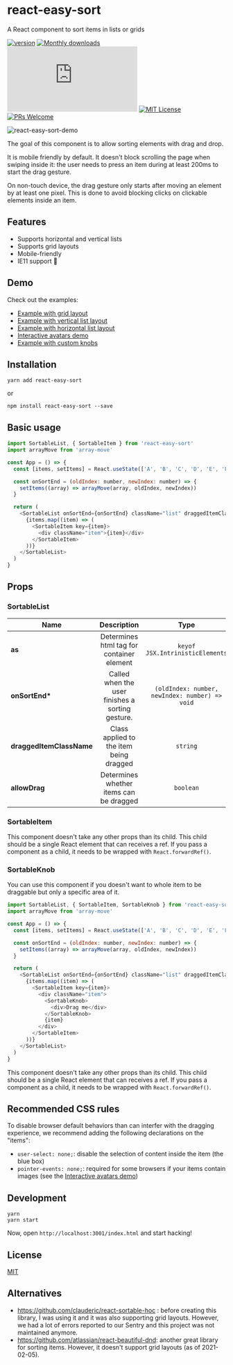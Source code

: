 # react-easy-sort

A React component to sort items in lists or grids

[![version][version-badge]][package] [![Monthly downloads][npmstats-badge]][npmstats] ![gzip size][gzip-badge] [![MIT License][license-badge]][license] [![PRs Welcome][prs-badge]][prs]

![react-easy-sort-demo](https://user-images.githubusercontent.com/2678610/107036435-f27fbb00-67b9-11eb-8e3f-72a000586d35.gif)

The goal of this component is to allow sorting elements with drag and drop.

It is mobile friendly by default. It doesn't block scrolling the page when swiping inside it:
the user needs to press an item during at least 200ms to start the drag gesture.

On non-touch device, the drag gesture only starts after moving an element by at least one pixel.
This is done to avoid blocking clicks on clickable elements inside an item.

## Features

- Supports horizontal and vertical lists
- Supports grid layouts
- Mobile-friendly
- IE11 support 🙈

## Demo

Check out the examples:

- [Example with grid layout](https://codesandbox.io/s/react-easy-sort-grid-demo-87ev9)
- [Example with vertical list layout](https://codesandbox.io/s/react-easy-sort-vertical-list-demo-njg4i)
- [Example with horizontal list layout](https://codesandbox.io/s/react-easy-sort-horizontal-list-demo-69b3k)
- [Interactive avatars demo](https://codesandbox.io/s/react-easy-sort-images-demo-486qk)
- [Example with custom knobs](https://codesandbox.io/s/react-easy-sort-custom-knob-demo-ij37h)

## Installation

```shell
yarn add react-easy-sort
```

or

```shell
npm install react-easy-sort --save
```

## Basic usage

```js
import SortableList, { SortableItem } from 'react-easy-sort'
import arrayMove from 'array-move'

const App = () => {
  const [items, setItems] = React.useState(['A', 'B', 'C', 'D', 'E', 'F', 'G', 'H', 'I'])

  const onSortEnd = (oldIndex: number, newIndex: number) => {
    setItems((array) => arrayMove(array, oldIndex, newIndex))
  }

  return (
    <SortableList onSortEnd={onSortEnd} className="list" draggedItemClassName="dragged">
      {items.map((item) => (
        <SortableItem key={item}>
          <div className="item">{item}</div>
        </SortableItem>
      ))}
    </SortableList>
  )
}
```

## Props

### SortableList

| Name                     |                   Description                    |                      Type                      | Default |
| ------------------------ | :----------------------------------------------: | :--------------------------------------------: | ------: |
| **as**                   |     Determines html tag for container element    |         `keyof JSX.IntrinisticElements`        |   `div` |
| **onSortEnd\***          | Called when the user finishes a sorting gesture. | `(oldIndex: number, newIndex: number) => void` |       - |
| **draggedItemClassName** |     Class applied to the item being dragged      |                    `string`                    |       - |
| **allowDrag**            |     Determines whether items can be dragged      |                   `boolean`                    |  `true` |

### SortableItem

This component doesn't take any other props than its child. This child should be a single React element that can receives a ref. If you pass a component as a child, it needs to be wrapped with `React.forwardRef()`.

### SortableKnob

You can use this component if you doesn't want to whole item to be draggable but only a specific area of it.

```js
import SortableList, { SortableItem, SortableKnob } from 'react-easy-sort'
import arrayMove from 'array-move'

const App = () => {
  const [items, setItems] = React.useState(['A', 'B', 'C', 'D', 'E', 'F', 'G', 'H', 'I'])

  const onSortEnd = (oldIndex: number, newIndex: number) => {
    setItems((array) => arrayMove(array, oldIndex, newIndex))
  }

  return (
    <SortableList onSortEnd={onSortEnd} className="list" draggedItemClassName="dragged">
      {items.map((item) => (
        <SortableItem key={item}>
          <div className="item">
            <SortableKnob>
              <div>Drag me</div>
            </SortableKnob>
            {item}
          </div>
        </SortableItem>
      ))}
    </SortableList>
  )
}
```

This component doesn't take any other props than its child. This child should be a single React element that can receives a ref. If you pass a component as a child, it needs to be wrapped with `React.forwardRef()`.

## Recommended CSS rules

To disable browser default behaviors than can interfer with the dragging experience, we recommend adding the following declarations on the "items":

- `user-select: none;`: disable the selection of content inside the item (the blue box)
- `pointer-events: none;`: required for some browsers if your items contain images (see the [Interactive avatars demo](https://codesandbox.io/s/react-easy-sort-images-demo-486qk))

## Development

```shell
yarn
yarn start
```

Now, open `http://localhost:3001/index.html` and start hacking!

## License

[MIT](https://github.com/ricardo-ch/react-easy-sort/blob/master/LICENSE)

## Alternatives

- https://github.com/clauderic/react-sortable-hoc : before creating this library, I was using it and it was also supporting grid layouts. However, we had a lot of errors reported to our Sentry and this project was not maintained anymore.
- https://github.com/atlassian/react-beautiful-dnd: another great library for sorting items. However, it doesn't support grid layouts (as of 2021-02-05).

[npm]: https://www.npmjs.com/
[node]: https://nodejs.org
[version-badge]: https://img.shields.io/npm/v/react-easy-sort.svg?style=flat-square
[package]: https://www.npmjs.com/package/react-easy-sort
[downloads-badge]: https://img.shields.io/npm/dm/react-easy-sort.svg?style=flat-square
[npmstats]: https://npm-stat.com/charts.html?package=react-easy-sort&from=2021-02-01
[npmstats-badge]: https://img.shields.io/npm/dm/react-easy-sort.svg?style=flat-square
[gzip-badge]: http://img.badgesize.io/https://unpkg.com/react-easy-sort/umd/react-easy-sort.min.js?compression=gzip&style=flat-square&1
[license-badge]: https://img.shields.io/badge/license-MIT-blue.svg?style=flat-square
[license]: https://github.com/ricardo-ch/react-easy-sort/blob/main/LICENSE
[prs-badge]: https://img.shields.io/badge/PRs-welcome-brightgreen.svg?style=flat-square
[prs]: http://makeapullrequest.com
